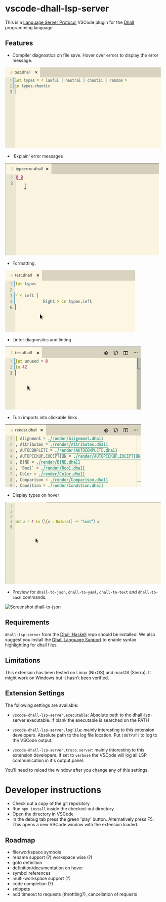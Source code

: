 # vscode-dhall-lsp-server

This is a [Language Server Protocol](https://microsoft.github.io/language-server-protocol/) VSCode plugin for the [Dhall](https://dhall-lang.org) programming language.


## Features

* Compiler diagnostics on file save. Hover over errors to display the error message.

![Diagnostics](/images/diagnostics.apng)

* 'Explain' error messages

![Explain](/images/explain-on-hover.png)


* Formatting.

![Formatting](/images/format.apng)

* Linter diagnostics and linting

![Linting](/images/linting.apng)

* Turn imports into clickable links

![Follow imports](/images/follow-import.apng)

* Display types on hover

![Type hover](/images/type-hover.png)

* Preview for `dhall-to-json`, `dhall-to-yaml`, `dhall-to-text` and `dhall-to-bash` commands.

![Screenshot dhall-to-json](/images/dhall-to-json.png)

## Requirements

`dhall-lsp-server` from the [Dhall Haskell](https://github.com/dhall-lang/dhall-haskell) repo should be installed. We also suggest you install the [Dhall Language Support](https://marketplace.visualstudio.com/items?itemName=panaeon.dhall-lang) to enable syntax highlighting for dhall files.

## Limitations
This extension has been tested on Linux (NixOS) and macOS (Sierra).
It might work on Windows but it hasn't been verified.

## Extension Settings

The following settings are available:

* `vscode-dhall-lsp-server.executable`: Absolute path to the dhall-lsp-server executable. If blank the executable is searched on the PATH
* `vscode-dhall-lsp-server.logFile`: mainly interesting to this extension developers.            Absolute path to the log file location. Put `[OUTPUT]` to log to the VSCode output.

* `vscode-dhall-lsp-server.trace.server`: mainly interesting to this extension developers. If set to `verbose` the VSCode will log all LSP communication in it's output panel.

You'll need to reload the window after you change any of this settings.

# Developer instructions

- Check out a copy of the git repository
- Run `npm install` inside the checked-out directory
- Open the directory in VSCode
- In the debug tab press the green 'play' button. Alternatively press F5.
  This opens a new VSCode window with the extension loaded.


## Roadmap

* file/workspace symbols
* rename support (?) workspace wise (?)
* goto definition
* definition/documentation on hover
* symbol references
* multi-workspace support (?)
* code completion (?)
* snippets
* add timeout to requests (throttling?), cancellation of requests

